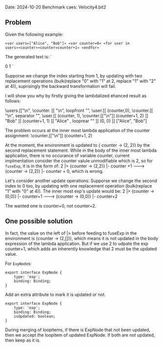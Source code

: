 Date: 2024-10-20
Benchmark caes: Velocity4.bit2
## Problem

Given the following example:

`«var users=["Alice", "Bob"]»
«var counter=0»
«for user in users»«counter»«counter=counter+1»
«endfor»`

The generated text is:
`

0
1
`

Supporse we change the index starting from 1, by updating with two replacement operations (bulk(replace "0" with "1" at 2, replace "1" with "2" at 4)), suprisingly the backward transformation will fail.

I will show you why by firstly giving the lambdalized ehanced result as follows:

\users.[["\n", 
    \counter. [[
      "\n", 
      loopfront "", 
      \user.[[
        (counter,0), \counter.[[
          "\n",
          separator "",
          \user.[[
            (counter, 1), \counter.[["\n"]] (counter+1, 2)
          ]] "Bob"
        ]] (counter+1, 1)
      ]] "Alice"
      , looprear ""
    ]] (0, 0)
 ]] ["Alice", "Bob"]

 The problem occurs at the inner most lambda application of the counter assignment: \counter.[["\n"]] (counter+1, 2)
 
 At the moment, the environment is updated to { counter -> (2, 2)}  by the second replacement statement.
 While in the body of the inner most lambda applicaiton, there is no occurance of variable counter, current implmentation consider the counter valule unmodifiable which is 2, so for `fuseExp`, it is in the form of: 2 |> {counter -> (2,2)} |- counter +1 ---> {counter -> (2,2)} |- counter + 0, which is wrong.


Let's consider another update operations: Supporse we change the second index to 0 too, by updating with one replacement operation (bulk(replace "1" with "0" at 4)).
The inner most exp's update would be:
2 |> {counter -> (0,0)} |- counter+1 ---> {counter -> (0,0)} |- counter+2 

The wanted one is counter+0, not counter+2.

## One possible solution

In fact, the value on the left of |> before feeding to fuseExp in the environment is {counter -> (2,[])}, which means it is not updated in the body expression of the lambda application. But if we use 2 to udpate the exp counter+1, which adds an inherently knowledge that 2 must be the updated value.

For `ExpNode`s:

```
export interface ExpNode {
    type: 'exp';
    binding: Binding;
}
```

Add an extra attribute to mark it is updated or not.
```
export interface ExpNode {
    type: 'exp';
    binding: Binding;
    isUpdated: boolean;
}
```
During merging of loopitems, if there is ExpNode that not been updated, then we accept the loopitem of updated ExpNode.
If both are not updated, then keep as it is.